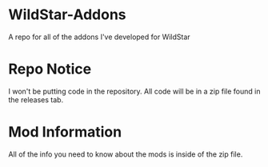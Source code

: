 # WildStar-Addons
A repo for all of the addons I've developed for WildStar

# Repo Notice
I won't be putting code in the repository. All code will be in a zip file found in the releases tab.

# Mod Information
All of the info you need to know about the mods is inside of the zip file.
